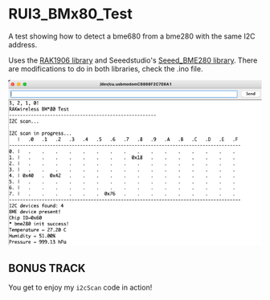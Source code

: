 # RUI3_BMx80_Test

A test showing how to detect a bme680 from a bme280 with the same I2C address.

Uses the [RAK1906 library](https://downloads.rakwireless.com/RUI/RUI3/Library/) and Seeedstudio's [Seeed_BME280 library](https://github.com/Seeed-Studio/Grove_BME280). There are modifications to do in both libraries, check the .ino file.

![Screenshot](Screenshot.png)


## BONUS TRACK

You get to enjoy my `i2cScan` code in action!